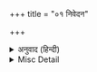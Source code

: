+++
title = "०१ निवेदन"

+++


<details><summary>अनुवाद (हिन्दी)</summary>

श्रीरामचरितमानसका स्थान हिंदी-साहित्यमें ही नहीं, जगत् के साहित्यमें निराला है। इसके जोड़का ऐसा ही सर्वाङ्गसुन्दर, उत्तम काव्यके लक्षणोंसे युक्त, साहित्यके सभी रसोंका आस्वादन करानेवाला, काव्यकलाकी दृष्टिसे भी सर्वोच्च कोटिका तथा आदर्श गार्हस्थ्य-जीवन, आदर्श राजधर्म, आदर्श पारिवारिक जीवन, आदर्श पातिव्रतधर्म, आदर्श भ्रातृधर्मके साथ-साथ सर्वोच्च भक्ति, ज्ञान, त्याग, वैराग्य तथा सदाचारकी शिक्षा देनेवाला, स्त्री-पुरुष, बालक-वृद्ध और युवा—सबके लिये समान उपयोगी एवं सर्वोपरि सगुण-साकार भगवान् की आदर्श मानवलीला तथा उनके गुण, प्रभाव, रहस्य तथा प्रेमके गहन तत्त्वको अत्यन्त सरल, रोचक एवं ओजस्वी शब्दोंमें व्यक्त करनेवाला कोई दूसरा ग्रन्थ हिंदी-भाषामें ही नहीं, कदाचित् संसारकी किसी भाषामें आजतक नहीं लिखा गया। यही कारण है कि जितने चावसे गरीब-अमीर, शिक्षित-अशिक्षित, गृहस्थ-संन्यासी, स्त्री-पुरुष, बालक-वृद्ध—सभी श्रेणीके लोग इस ग्रन्थरत्नको पढ़ते हैं, उतने चावसे और किसी ग्रन्थको नहीं पढ़ते तथा भक्ति, ज्ञान, नीति, सदाचारका जितना प्रचार जनतामें इस ग्रन्थसे हुआ है, उतना कदाचित् और किसी ग्रन्थसे नहीं हुआ।  
जिस ग्रन्थका जगत् में इतना मान हो, उसके अनेकों संस्करणोंका छपना तथा उसपर अनेकों टीकाओंका लिखा जाना स्वाभाविक ही है। इस नियमके अनुसार श्रीरामचरितमानसके भी आजतक सैकड़ों संस्करण छप चुके हैं। इसपर सैकड़ों ही टीकाएँ लिखी जा चुकी हैं। हमारे गीता-पुस्तकालयमें रामायण-सम्बन्धी सैकड़ों ग्रन्थ भिन्न-भिन्न भाषाओंके आ चुके हैं। अबतक अनुमानतः इसकी लाखों प्रतियां छप चुकी होंगी। आये दिन इसका एक-न-एक नया संस्करण देखनेको मिलता है और उसमें अन्य संस्करणोंकी अपेक्षा कोई-न-कोई विशेषता अवश्य रहती है। इसके पाठके सम्बन्धमें भी रामायणी विद्वानोंमें बहुत मतभेद है, यहाँतक कि कई स्थलोंमें तो प्रत्येक चौपाईमें एक-न-एक पाठभेद भिन्न-भिन्न संस्करणोंमें मिलता है। जितने पाठभेद इस ग्रन्थके मिलते हैं, उतने कदाचित् और किसी प्राचीन ग्रन्थके नहीं मिलते। इससे भी इसकी सर्वोपरि लोकप्रियता सिद्ध होती है।  
इसके अतिरिक्त रामचरितमानस एक आशीर्वादात्मक ग्रन्थ है। इसके प्रत्येक पद्यको श्रद्धालु लोग मन्त्रवत् आदर देते हैं और इसके पाठसे लौकिक एवं पारमार्थिक अनेक कार्य सिद्ध करते हैं। यही नहीं, इसका श्रद्धापूर्वक पाठ करने तथा इसमें आये हुए उपदेशोंका विचारपूर्वक मनन करने एवं उनके अनुसार आचरण करनेसे तथा इसमें वर्णित भगवान् की मधुर लीलाओंका चिन्तन एवं कीर्तन करनेसे मोक्षरूप परम पुरुषार्थ एवं उससे भी बढ़कर भगवत्प्रेमकी प्राप्ति आसानीसे की जा सकती है। क्यों न हो, जिस ग्रन्थकी रचना गोस्वामी तुलसीदासजी-जैसे अनन्य भगवद्भक्तके द्वारा, जिन्होंने भगवान् श्रीसीतारामजीकी कृपासे उनकी दिव्य लीलाओंका प्रत्यक्ष अनुभव करके यथार्थ रूपमें वर्णन किया है, साक्षात् भगवान् श्रीगौरीशंकरजीकी आज्ञासे हुई तथा जिसपर उन्हीं भगवान् ने ‘सत्यं शिवं सुन्दरम्’ लिखकर अपने हाथसे सही की, उसका इस प्रकारका अलौकिक प्रभाव कोई आश्चर्यकी बात नहीं है। ऐसी दशामें इस अलौकिक ग्रन्थका जितना भी प्रचार किया जायगा, जितना अधिक पठन-पाठन एवं मनन-अनुशीलन होगा, उतना ही जगत् का मङ्गल होगा—इसमें तनिक भी संदेह नहीं है। वर्तमान समयमें तो, जब सर्वत्र हाहाकार मचा हुआ है, सारा संसार दुःख एवं अशान्तिकी भीषण ज्वालासे जल रहा है, जगत् के कोने-कोनेमें मार-काट मची हुई है और प्रतिदिन हजारों मनुष्योंका संहार हो रहा है, करोड़ों-अरबोंकी सम्पत्ति एक-दूसरेके विनाशके लिये खर्च की जा रही है, विज्ञानकी सारी शक्ति पृथ्वीको श्मशानके रूपमें परिणत करनेमें लगी हुई है, संसारके बड़े-से-बड़े मस्तिष्क संहारके नये-नये साधनोंको ढूँढ़ निकालनेमें व्यस्त हैं, जगत् में सुख-शान्ति एवं प्रेमका प्रसार करने तथा भगवत्कृपाका जीवनमें अनुभव करनेके लिये रामचरितमानसका पाठ एवं अनुशीलन परम आवश्यक है।
</details>

<details><summary>Misc Detail</summary>

॥श्रीहरिः॥
</details>
